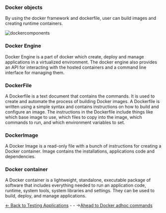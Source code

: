 ### Docker objects
By using the docker framework and dockerfile, user can build images and creating runtime containers.

![dockercomponents](./Images/dockerobjects.PNG)

### Docker Engine
Docker Engine is a part of docker which create, deploy and manage applications in a virtualized environment. The docker engine also provides an API for interacting with the hosted containers and a command line interface for managing them.
### DockerFile
A Dockerfile is a text document that contains the commands. It is used to create and automate the process of building Docker images. A Dockerfile is written using a simple syntax and contains instructions on how to build and configure an image. The instructions in the Dockerfile include things like which base image to use, which files to copy into the image, which commands to run, and which environment variables to set.
### DockerImage
A Docker Image is a read-only file with a bunch of instructions for creating a Docker container. Image contains the installations, applications code and dependencies.
### Docker container
A Docker container is a lightweight, standalone, executable package of software that includes everything needed to run an application code, runtime, system tools, system libraries and settings. They can be used to build, deploy, and manage applications.

[<- Back to Testing Applications](../../../TestingApplications.md) - - ->[Ahead to Docker adhoc commands](./DockerUsefulCommands.md)